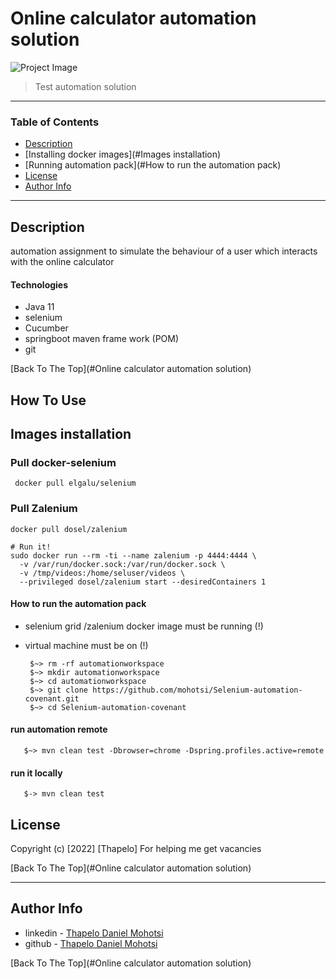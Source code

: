 # Online calculator automation solution

![Project Image](https://media-exp1.licdn.com/dms/image/D4D35AQFlDUkTx-OTxw/profile-framedphoto-shrink_200_200/0/1655459200064?e=1659337200&v=beta&t=Ysk-oT0JVkC9aoTYZr23s9aFlV5ZUsX4x0tGio5w08w)

> Test automation solution

---
### Table of Contents


- [Description](#description)
- [Installing docker images](#Images installation)
- [Running automation pack](#How to run the automation pack)
- [License](#license)
- [Author Info](#author-info)
---

## Description
automation assignment to simulate the behaviour of a user which interacts with the online calculator
#### Technologies

- Java 11
- selenium
- Cucumber
- springboot maven frame work (POM)
- git

[Back To The Top](#Online calculator automation solution)



## How To Use

## Images installation
### Pull docker-selenium

     docker pull elgalu/selenium
### Pull Zalenium
    docker pull dosel/zalenium
    
    # Run it!
    sudo docker run --rm -ti --name zalenium -p 4444:4444 \
      -v /var/run/docker.sock:/var/run/docker.sock \
      -v /tmp/videos:/home/seluser/videos \
      --privileged dosel/zalenium start --desiredContainers 1

#### How to run the automation pack
- selenium grid /zalenium docker image must be running (!)
- virtual machine must be on (!)

       $~> rm -rf automationworkspace
       $~> mkdir automationworkspace
       $~> cd automationworkspace
       $~> git clone https://github.com/mohotsi/Selenium-automation-covenant.git
       $~> cd Selenium-automation-covenant

#### run automation remote
       $~> mvn clean test -Dbrowser=chrome -Dspring.profiles.active=remote
#### run it locally
       $-> mvn clean test
## License

Copyright (c) [2022] [Thapelo]
For helping me get vacancies

[Back To The Top](#Online calculator automation solution)

---

## Author Info

- linkedin - [Thapelo Daniel Mohotsi](https://www.linkedin.com/in/thapelo-daniel-mohotsi-1b752a42/)
- github - [Thapelo Daniel Mohotsi](https://github.com/mohotsi)

[Back To The Top](#Online calculator automation solution)



